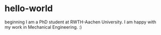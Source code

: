 # hello-world
beginning
I am a PhD student at RWTH-Aachen University. I am happy with my work in Mechanical Engineering. :)
